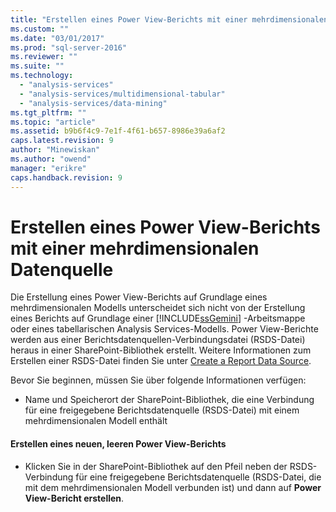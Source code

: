 ```yaml
---
title: "Erstellen eines Power View-Berichts mit einer mehrdimensionalen Datenquelle | Microsoft Docs"
ms.custom: ""
ms.date: "03/01/2017"
ms.prod: "sql-server-2016"
ms.reviewer: ""
ms.suite: ""
ms.technology: 
  - "analysis-services"
  - "analysis-services/multidimensional-tabular"
  - "analysis-services/data-mining"
ms.tgt_pltfrm: ""
ms.topic: "article"
ms.assetid: b9b6f4c9-7e1f-4f61-b657-8986e39a6af2
caps.latest.revision: 9
author: "Minewiskan"
ms.author: "owend"
manager: "erikre"
caps.handback.revision: 9
---
```

# Erstellen eines Power View-Berichts mit einer mehrdimensionalen Datenquelle
  Die Erstellung eines Power View-Berichts auf Grundlage eines mehrdimensionalen Modells unterscheidet sich nicht von der Erstellung eines Berichts auf Grundlage einer [!INCLUDE[ssGemini](../../includes/ssgemini-md.md)] -Arbeitsmappe oder eines tabellarischen Analysis Services-Modells. Power View-Berichte werden aus einer Berichtsdatenquellen-Verbindungsdatei (RSDS-Datei) heraus in einer SharePoint-Bibliothek erstellt. Weitere Informationen zum Erstellen einer RSDS-Datei finden Sie unter [Create a Report Data Source](../../analysis-services/multidimensional-models/create-a-report-data-source.md).  
  
 Bevor Sie beginnen, müssen Sie über folgende Informationen verfügen:  
  
-   Name und Speicherort der SharePoint-Bibliothek, die eine Verbindung für eine freigegebene Berichtsdatenquelle (RSDS-Datei) mit einem mehrdimensionalen Modell enthält  
  
#### Erstellen eines neuen, leeren Power View-Berichts  
  
-   Klicken Sie in der SharePoint-Bibliothek auf den Pfeil neben der RSDS-Verbindung für eine freigegebene Berichtsdatenquelle (RSDS-Datei, die mit dem mehrdimensionalen Modell verbunden ist) und dann auf **Power View-Bericht erstellen**.  
  
  